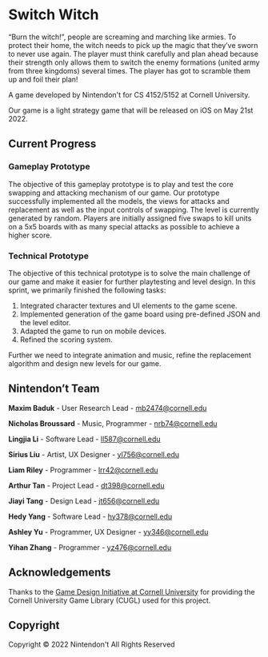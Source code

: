 # Switch Witch

“Burn the witch!”, people are screaming and marching like armies. To protect their home, the witch needs to pick up the magic that they’ve sworn to never use again. The player must think carefully and plan ahead because their strength only allows them to switch the enemy formations (united army from three kingdoms) several times. The player has got to scramble them up and foil their plan! 

A game developed by Nintendon't for CS 4152/5152 at Cornell University.

Our game is a light strategy game that will be released on iOS on May 21st 2022.

## Current Progress

### Gameplay Prototype

The objective of this gameplay prototype is to play and test the core swapping and attacking mechanism of our game. Our prototype successfully implemented all the models, the views for attacks and replacement as well as the input controls of swapping. The level is currently  generated by random. Players are initially assigned five swaps to kill units on a 5x5 boards with as many special attacks as possible to achieve a higher score. 

### Technical Prototype

The objective of this technical prototype is to solve the main challenge of our game and make it easier for further playtesting and level design. In this sprint, we primarily finished the following tasks:

1. Integrated character textures and UI elements to the game scene.
2. Implemented generation of the game board using pre-defined JSON and the level editor.
3. Adapted the game to run on mobile devices.
4. Refined the scoring system.

Further we need to integrate animation and music, refine the replacement algorithm and design new levels for our game.

## **Nintendon’t** Team

**Maxim Baduk** - User Research Lead - mb2474@cornell.edu

**Nicholas Broussard** - Music, Programmer - [nrb74@cornell.edu](mailto:nrb74@cornell.edu)

**Lingjia Li** - Software Lead - [ll587@cornell.edu](mailto:ll587@cornell.edu)

**Sirius Liu** - Artist, UX Designer - [yl756@cornell.edu](mailto:yl756@cornell.edu)

**Liam Riley** - Programmer - [lrr42@cornell.edu](mailto:lrr42@cornell.edu)

**Arthur Tan** - Project Lead - [dt398@cornell.edu](mailto:dt398@cornell.edu)

**Jiayi Tang** - Design Lead - [jt656@cornell.edu](mailto:jt656@cornell.edu)

**Hedy Yang** - Software Lead - [hy378@cornell.edu](mailto:hy378@cornell.edu)

**Ashley Yu**  - Programmer, UX Designer - [yy346@cornell.edu](mailto:yy346@cornell.edu)

**Yihan Zhang** - Programmer - [yz476@cornell.edu](mailto:yz476@cornell.edu)

## Acknowledgements

Thanks to the [Game Design Initiative at Cornell University](https://gdiac.cis.cornell.edu/) for providing the Cornell University Game Library (CUGL) used for this project.

## Copyright

Copyright © 2022 Nintendon't
All Rights Reserved
